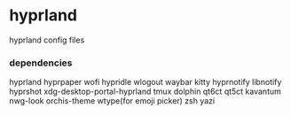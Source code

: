 # hyprland
hyprland config files

### dependencies
hyprland hyprpaper wofi hypridle wlogout waybar kitty hyprnotify libnotify hyprshot xdg-desktop-portal-hyprland tmux dolphin qt6ct qt5ct kavantum nwg-look orchis-theme wtype(for emoji picker) zsh yazi
